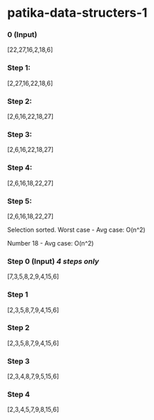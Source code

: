 # patika-data-structers-1 

### 0 (Input)
[22,27,16,2,18,6]

### Step 1:
[2,27,16,22,18,6]

### Step 2:
[2,6,16,22,18,27]

### Step 3:
[2,6,16,22,18,27]

### Step 4:
[2,6,16,18,22,27]

### Step 5:
[2,6,16,18,22,27]

Selection sorted.
Worst case - Avg case: O(n^2)

Number 18 - Avg case: O(n^2)

### Step 0 (Input) *4 steps only*
[7,3,5,8,2,9,4,15,6]

### Step 1
[2,3,5,8,7,9,4,15,6]
### Step 2
[2,3,5,8,7,9,4,15,6]
### Step 3
[2,3,4,8,7,9,5,15,6]
### Step 4
[2,3,4,5,7,9,8,15,6]
